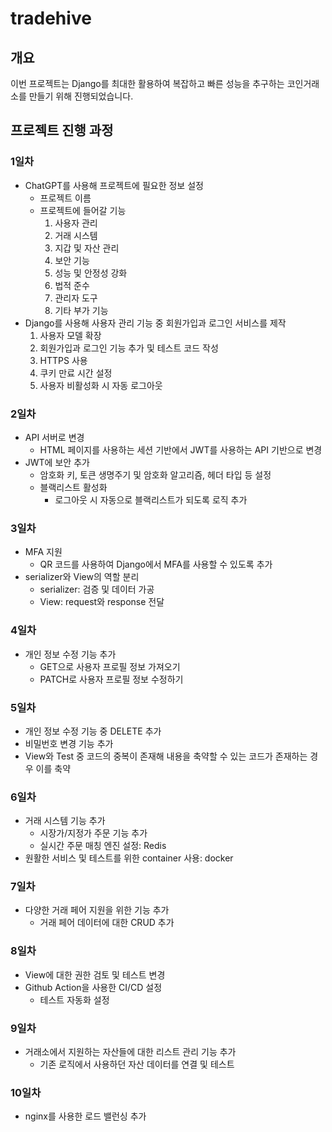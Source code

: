 # tradehive

## 개요

이번 프로젝트는 Django를 최대한 활용하여 복잡하고 빠른 성능을 추구하는 코인거래소를 만들기 위해 진행되었습니다.

## 프로젝트 진행 과정

### 1일차

- ChatGPT를 사용해 프로젝트에 필요한 정보 설정
    - 프로젝트 이름
    - 프로젝트에 들어갈 기능
        1. 사용자 관리
        2. 거래 시스템
        3. 지갑 및 자산 관리
        4. 보안 기능
        5. 성능 및 안정성 강화
        6. 법적 준수
        7. 관리자 도구
        8. 기타 부가 기능
- Django를 사용해 사용자 관리 기능 중 회원가입과 로그인 서비스를 제작
    1. 사용자 모델 확장
    2. 회원가입과 로그인 기능 추가 및 테스트 코드 작성
    3. HTTPS 사용
    4. 쿠키 만료 시간 설정
    5. 사용자 비활성화 시 자동 로그아웃

### 2일차

- API 서버로 변경
    - HTML 페이지를 사용하는 세션 기반에서 JWT를 사용하는 API 기반으로 변경
- JWT에 보안 추가
    - 암호화 키, 토큰 생명주기 및 암호화 알고리즘, 헤더 타입 등 설정
    - 블랙리스트 활성화
        - 로그아웃 시 자동으로 블랙리스트가 되도록 로직 추가

### 3일차

- MFA 지원
    - QR 코드를 사용하여 Django에서 MFA를 사용할 수 있도록 추가
- serializer와 View의 역할 분리
    - serializer: 검증 및 데이터 가공
    - View: request와 response 전달

### 4일차

- 개인 정보 수정 기능 추가
    - GET으로 사용자 프로필 정보 가져오기
    - PATCH로 사용자 프로필 정보 수정하기

### 5일차

- 개인 정보 수정 기능 중 DELETE 추가
- 비밀번호 변경 기능 추가
- View와 Test 중 코드의 중복이 존재해 내용을 축약할 수 있는 코드가 존재하는 경우 이를 축약

### 6일차

- 거래 시스템 기능 추가
    - 시장가/지정가 주문 기능 추가
    - 실시간 주문 매칭 엔진 설정: Redis
- 원활한 서비스 및 테스트를 위한 container 사용: docker

### 7일차

- 다양한 거래 페어 지원을 위한 기능 추가
    - 거래 페어 데이터에 대한 CRUD 추가

### 8일차

- View에 대한 권한 검토 및 테스트 변경
- Github Action을 사용한 CI/CD 설정
    - 테스트 자동화 설정

### 9일차

- 거래소에서 지원하는 자산들에 대한 리스트 관리 기능 추가
    - 기존 로직에서 사용하던 자산 데이터를 연결 및 테스트

### 10일차

- nginx를 사용한 로드 밸런싱 추가

